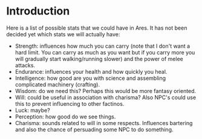 # Introduction #

Here is a list of possible stats that we could have in Ares. It has not been decided yet which stats we will actually have:

  * Strength: influences how much you can carry (note that I don't want a hard limit. You can carry as much as you want but if you carry more you will gradually start walking/running slower) and the power of melee attacks.
  * Endurance: influences your health and how quickly you heal.
  * Intelligence: how good are you with science and assembling complicated machinery (crafting).
  * Wisdom: do we need this? Perhaps this would be more fantasy oriented.
  * Will: could be useful in association with charisma? Also NPC's could use this to prevent influencing to other factinos.
  * Luck: maybe?
  * Perception: how good do we see things.
  * Charisma: sounds related to will in some respects. Influences bartering and also the chance of persuading some NPC to do something.